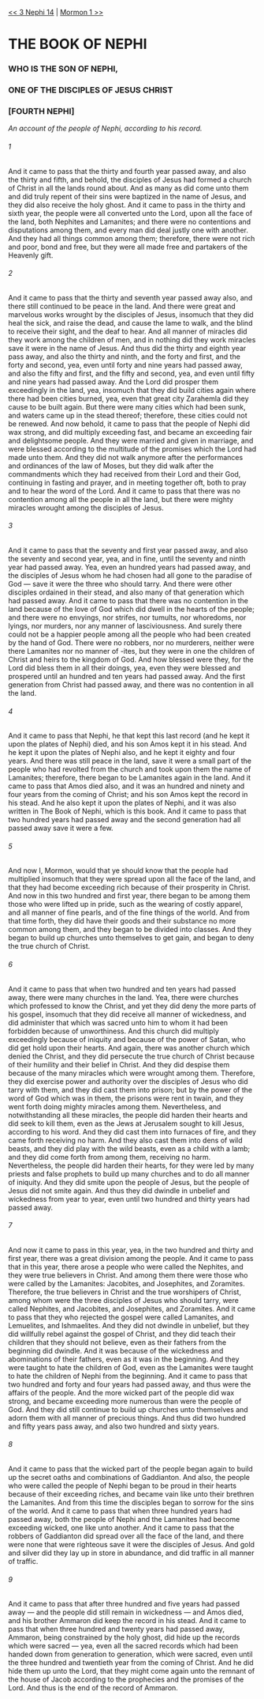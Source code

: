 [<< 3 Nephi 14](3%20Nephi%2014)  |  [Mormon 1 >>](Mormon%201)

# THE BOOK OF NEPHI
### WHO IS THE SON OF NEPHI,
### ONE OF THE DISCIPLES OF JESUS CHRIST
### [FOURTH NEPHI]

*An account of the people of Nephi, according to his record.*

###### 1
And it came to pass that the thirty and fourth year passed away, and also the thirty and fifth, and behold, the disciples of Jesus had formed a church of Christ in all the lands round about. And as many as did come unto them and did truly repent of their sins were baptized in the name of Jesus, and they did also receive the holy ghost. And it came to pass in the thirty and sixth year, the people were all converted unto the Lord, upon all the face of the land, both Nephites and Lamanites; and there were no contentions and disputations among them, and every man did deal justly one with another. And they had all things common among them; therefore, there were not rich and poor, bond and free, but they were all made free and partakers of the Heavenly gift.

###### 2
And it came to pass that the thirty and seventh year passed away also, and there still continued to be peace in the land. And there were great and marvelous works wrought by the disciples of Jesus, insomuch that they did heal the sick, and raise the dead, and cause the lame to walk, and the blind to receive their sight, and the deaf to hear. And all manner of miracles did they work among the children of men, and in nothing did they work miracles save it were in the name of Jesus. And thus did the thirty and eighth year pass away, and also the thirty and ninth, and the forty and first, and the forty and second, yea, even until forty and nine years had passed away, and also the fifty and first, and the fifty and second, yea, and even until fifty and nine years had passed away. And the Lord did prosper them exceedingly in the land, yea, insomuch that they did build cities again where there had been cities burned, yea, even that great city Zarahemla did they cause to be built again. But there were many cities which had been sunk, and waters came up in the stead thereof; therefore, these cities could not be renewed. And now behold, it came to pass that the people of Nephi did wax strong, and did multiply exceeding fast, and became an exceeding fair and delightsome people. And they were married and given in marriage, and were blessed according to the multitude of the promises which the Lord had made unto them. And they did not walk anymore after the performances and ordinances of the law of Moses, but they did walk after the commandments which they had received from their Lord and their God, continuing in fasting and prayer, and in meeting together oft, both to pray and to hear the word of the Lord. And it came to pass that there was no contention among all the people in all the land, but there were mighty miracles wrought among the disciples of Jesus.

###### 3
And it came to pass that the seventy and first year passed away, and also the seventy and second year, yea, and in fine, until the seventy and ninth year had passed away. Yea, even an hundred years had passed away, and the disciples of Jesus whom he had chosen had all gone to the paradise of God — save it were the three who should tarry. And there were other disciples ordained in their stead, and also many of that generation which had passed away. And it came to pass that there was no contention in the land because of the love of God which did dwell in the hearts of the people; and there were no envyings, nor strifes, nor tumults, nor whoredoms, nor lyings, nor murders, nor any manner of lasciviousness. And surely there could not be a happier people among all the people who had been created by the hand of God. There were no robbers, nor no murderers, neither were there Lamanites nor no manner of -ites, but they were in one the children of Christ and heirs to the kingdom of God. And how blessed were they, for the Lord did bless them in all their doings, yea, even they were blessed and prospered until an hundred and ten years had passed away. And the first generation from Christ had passed away, and there was no contention in all the land.

###### 4
And it came to pass that Nephi, he that kept this last record (and he kept it upon the plates of Nephi) died, and his son Amos kept it in his stead. And he kept it upon the plates of Nephi also, and he kept it eighty and four years. And there was still peace in the land, save it were a small part of the people who had revolted from the church and took upon them the name of Lamanites; therefore, there began to be Lamanites again in the land. And it came to pass that Amos died also, and it was an hundred and ninety and four years from the coming of Christ; and his son Amos kept the record in his stead. And he also kept it upon the plates of Nephi, and it was also written in The Book of Nephi, which is this book. And it came to pass that two hundred years had passed away and the second generation had all passed away save it were a few.

###### 5
And now I, Mormon, would that ye should know that the people had multiplied insomuch that they were spread upon all the face of the land, and that they had become exceeding rich because of their prosperity in Christ. And now in this two hundred and first year, there began to be among them those who were lifted up in pride, such as the wearing of costly apparel, and all manner of fine pearls, and of the fine things of the world. And from that time forth, they did have their goods and their substance no more common among them, and they began to be divided into classes. And they began to build up churches unto themselves to get gain, and began to deny the true church of Christ.

###### 6
And it came to pass that when two hundred and ten years had passed away, there were many churches in the land. Yea, there were churches which professed to know the Christ, and yet they did deny the more parts of his gospel, insomuch that they did receive all manner of wickedness, and did administer that which was sacred unto him to whom it had been forbidden because of unworthiness. And this church did multiply exceedingly because of iniquity and because of the power of Satan, who did get hold upon their hearts. And again, there was another church which denied the Christ, and they did persecute the true church of Christ because of their humility and their belief in Christ. And they did despise them because of the many miracles which were wrought among them. Therefore, they did exercise power and authority over the disciples of Jesus who did tarry with them, and they did cast them into prison; but by the power of the word of God which was in them, the prisons were rent in twain, and they went forth doing mighty miracles among them. Nevertheless, and notwithstanding all these miracles, the people did harden their hearts and did seek to kill them, even as the Jews at Jerusalem sought to kill Jesus, according to his word. And they did cast them into furnaces of fire, and they came forth receiving no harm. And they also cast them into dens of wild beasts, and they did play with the wild beasts, even as a child with a lamb; and they did come forth from among them, receiving no harm. Nevertheless, the people did harden their hearts, for they were led by many priests and false prophets to build up many churches and to do all manner of iniquity. And they did smite upon the people of Jesus, but the people of Jesus did not smite again. And thus they did dwindle in unbelief and wickedness from year to year, even until two hundred and thirty years had passed away.

###### 7
And now it came to pass in this year, yea, in the two hundred and thirty and first year, there was a great division among the people. And it came to pass that in this year, there arose a people who were called the Nephites, and they were true believers in Christ. And among them there were those who were called by the Lamanites: Jacobites, and Josephites, and Zoramites. Therefore, the true believers in Christ and the true worshipers of Christ, among whom were the three disciples of Jesus who should tarry, were called Nephites, and Jacobites, and Josephites, and Zoramites. And it came to pass that they who rejected the gospel were called Lamanites, and Lemuelites, and Ishmaelites. And they did not dwindle in unbelief, but they did willfully rebel against the gospel of Christ, and they did teach their children that they should not believe, even as their fathers from the beginning did dwindle. And it was because of the wickedness and abominations of their fathers, even as it was in the beginning. And they were taught to hate the children of God, even as the Lamanites were taught to hate the children of Nephi from the beginning. And it came to pass that two hundred and forty and four years had passed away, and thus were the affairs of the people. And the more wicked part of the people did wax strong, and became exceeding more numerous than were the people of God. And they did still continue to build up churches unto themselves and adorn them with all manner of precious things. And thus did two hundred and fifty years pass away, and also two hundred and sixty years.

###### 8
And it came to pass that the wicked part of the people began again to build up the secret oaths and combinations of Gaddianton. And also, the people who were called the people of Nephi began to be proud in their hearts because of their exceeding riches, and became vain like unto their brethren the Lamanites. And from this time the disciples began to sorrow for the sins of the world. And it came to pass that when three hundred years had passed away, both the people of Nephi and the Lamanites had become exceeding wicked, one like unto another. And it came to pass that the robbers of Gaddianton did spread over all the face of the land, and there were none that were righteous save it were the disciples of Jesus. And gold and silver did they lay up in store in abundance, and did traffic in all manner of traffic.

###### 9
And it came to pass that after three hundred and five years had passed away — and the people did still remain in wickedness — and Amos died, and his brother Ammaron did keep the record in his stead. And it came to pass that when three hundred and twenty years had passed away, Ammaron, being constrained by the holy ghost, did hide up the records which were sacred — yea, even all the sacred records which had been handed down from generation to generation, which were sacred, even until the three hundred and twentieth year from the coming of Christ. And he did hide them up unto the Lord, that they might come again unto the remnant of the house of Jacob according to the prophecies and the promises of the Lord. And thus is the end of the record of Ammaron.